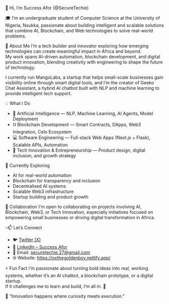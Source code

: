 👋 Hi, I’m Success Afor (@SecureTechie)

🎓 I’m an undergraduate student of Computer Science at the University of Nigeria, Nsukka, passionate about building intelligent and scalable solutions that combine AI, Blockchain, and Web technologies to solve real-world problems.

🧭 About Me
I’m a tech builder and innovator exploring how emerging technologies can create meaningful impact in Africa and beyond.  
My work spans AI-driven automation, blockchain development, and digital product innovation, blending creativity with engineering to shape the future of technology.

I currently run MangoLabs, a startup that helps small-scale businesses gain visibility online through smart digital tools, and I’m the creator of Geeko Chat Assistant, a hybrid AI chatbot built with NLP and machine learning to provide intelligent tech support.

💡 What I Do
- 🤖 Artificial Intelligence — NLP, Machine Learning, AI Agents, Model Deployment  
- ⛓️ Blockchain Development — Smart Contracts, DApps, Web3 Integration, Celo Ecosystem  
- 💻 Software Engineering — Full-stack Web Apps (Next.js + Flask), Scalable APIs, Automation  
- 🚀 Tech Innovation & Entrepreneurship — Product design, digital inclusion, and growth strategy

🌱 Currently Exploring
- AI for real-world automation  
- Blockchain for transparency and inclusion  
- Decentralised AI systems  
- Scalable Web3 infrastructure  
- Startup building and product growth

🤝 Collaboration
I’m open to collaborating on projects involving AI, Blockchain, Web3, or Tech Innovation, especially initiatives focused on empowering small businesses or driving digital transformation in Africa.

-📫 Let’s Connect
- 🐦 [Twitter (X)](https://x.com/Hopeville27)  
- 💼 [LinkedIn – Success Afor](https://www.linkedin.com/in/success-afor-92bb19222)  
- 📧 Email: securetechie.27@gmail.com
- 🌐 Website: https://oxthegoldenboy.netlify.app/

⚡ Fun Fact
I’m passionate about turning bold ideas into real, working systems, whether it’s an AI chatbot, a blockchain prototype, or a digital startup.  
If it challenges me to learn and build, I’m all in. 💪

💬 “Innovation happens where curiosity meets execution.”

<!---
SecureTechie/SecureTechie is a ✨ special ✨ repository because its `README.md` (this file) appears on your GitHub profile.
You can click the Preview link to take a look at your changes.
--->

